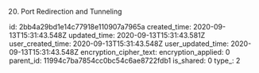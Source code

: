20. Port Redirection and Tunneling

id: 2bb4a29bd1e14c77918e110907a7965a
created_time: 2020-09-13T15:31:43.548Z
updated_time: 2020-09-13T15:31:43.581Z
user_created_time: 2020-09-13T15:31:43.548Z
user_updated_time: 2020-09-13T15:31:43.548Z
encryption_cipher_text: 
encryption_applied: 0
parent_id: 11994c7ba7854cc0bc54c6ae8722fdb1
is_shared: 0
type_: 2
